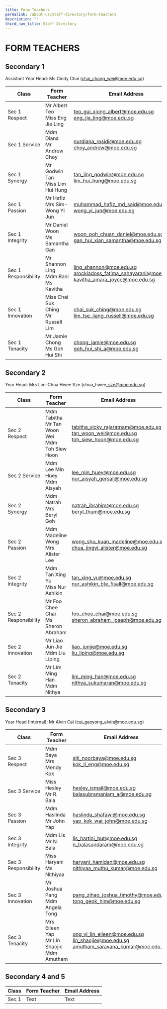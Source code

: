 ```yaml
---
title: Form Teachers
permalink: /about-us/staff-directory/form-teachers
description: ""
third_nav_title: Staff Directory
---
```

# FORM TEACHERS

## Secondary 1

Assistant Year Head: Ms Cindy Chai (chai_chang_wei@moe.edu.sg)



| Class | Form Teacher | Email Address |
| -------- | -------- | -------- |
| Sec 1 Respect     | Mr Albert Teo<br>Miss Eng Jie Ling     | teo_gui_xiong_albert@moe.edu.sg<br>eng_jie_ling@moe.edu.sg     |
| Sec 1 Service     | Mdm Diana<br>Mr Andrew Choy     | nurdiana_rosidi@moe.edu.sg<br>choy_andrew@moe.edu.sg     |
| Sec 1  Synergy   | Mr Godwin Tan<br>Miss Lim Hui Hung     | tan_ling_godwin@moe.edu.sg<br>lim_hui_hung@moe.edu.sg     |
| Sec 1 Passion     | Mr Hafiz<br>Mrs Sim-Wong Yi Jun     | muhammad_hafiz_md_said@moe.edu.sg<br>wong_yi_jun@moe.edu.sg     |
| Sec 1 Integrity     | Mr Daniel Woon<br>Ms Samantha Gan     | woon_poh_chuan_daniel@moe.edu.sg<br>gan_hui_xian_samantha@moe.edu.sg     |
| Sec 1 Responsibility     | Mr Shannon Ling<br>Mdm Rani<br>Ms Kavitha     | ling_shannon@moe.edu.sg<br>arockiadoss_fatima_sahayarani@moe.edu.sg<br>kavitha_amara_joyce@moe.edu.sg     |
| Sec 1 Innovation     | Miss Chai Suk Ching<br>Mr Russell Lim     | chai_suk_ching@moe.edu.sg<br>lim_tse_jiang_russell@moe.edu.sg     |
| Sec 1 Tenacity     | Mr Jamie Chong<br>Ms Goh Hui Shi     | chong_jamie@moe.edu.sg<br>goh_hui_shi_a@moe.edu.sg     |



## Secondary 2

Year Head: Mrs Lim-Chua Hwee Sze (chua\_hwee\_sze@moe.edu.sg)

| Class | Form Teacher | Email Address |
| -------- | -------- | -------- |
| Sec 2 Respect    | Mdm Tabitha<br>Mr Tan Woon Wei<br>Mdm Toh Siew Hoon     | tabitha_vicky_rajaratnam@moe.edu.sg<br>tan_woon_wei@moe.edu.sg<br>toh_siew_hoon@moe.edu.sg     |
| Sec 2 Service    | Mdm Lee Min Huey<br>Mdm Aisyah     | lee_min_huey@moe.edu.sg<br>nur_aisyah_gersali@moe.edu.sg     |
| Sec 2 Synergy    | Mdm Natrah<br>Mrs Beryl Goh     | natrah_ibrahim@moe.edu.sg<br>beryl_thum@moe.edu.sg     |
| Sec 2 Passion    | Mdm Madeline Wong<br>Mrs Alister Lee    | wong_shu_kuan_madeline@moe.edu.sg<br>chua_jingyi_alister@moe.edu.sg     |
| Sec 2 Integrity    | Mdm Tan Xing Yu<br>Miss Nur Ashikin     | tan_xing_yu@moe.edu.sg<br>nur_ashikin_bte_fisall@moe.edu.sg     |
| Sec 2 Responsibility    | Mr Foo Chee Chai<br>Ms Sheron Abraham     | foo_chee_chai@moe.edu.sg<br>sheron_abraham_joseph@moe.edu.sg     |
| Sec 2 Innovation    | Mr Liao Jun Jie<br>Mdm Liu Liping     | liao_junjie@moe.edu.sg<br>liu_liping@moe.edu.sg     |
| Sec 2 Tenacity    | Mr Lim Ming Han<br>Mdm Nithya     | lim_ming_han@moe.edu.sg<br>nithya_sukumaran@moe.edu.sg     |

## Secondary 3

Year Head (Internal): Mr Alvin Cai (cai_gaoyong_alvin@moe.edu.sg)

| Class | Form Teacher | Email Address |
| -------- | -------- | -------- |
| Sec 3 Respect     | Mdm Baya<br>Mrs Mendy Kok     | siti_noorbaya@moe.edu.sg<br>kok_li_eng@moe.edu.sg     |
| Sec 3 Service     | Miss Hesley<br>Mr R. Bala     | hesley_ismail@moe.edu.sg<br>balasubramaniam_a@moe.edu.sg     |
| Sec 3 Passion     | Mdm Haslinda<br>Mr John Yap     | haslinda_shafawi@moe.edu.sg<br>yap_kok_wai_john@moe.edu.sg     |
| Sec 3 Integrity     | Mdm Lis<br>Mr N. Bala     | lis_hartini_hut@moe.edu.sg<br>n_balasundaram@moe.edu.sg     |
| Sec 3 Responsibility     | Miss Haryani<br>Ms Nithiyaa     | haryani_hamidan@moe.edu.sg<br>nithiyaa_muthu_kumar@moe.edu.sg     |
| Sec 3 Innovation     | Mr Joshua Pang<br>Mdm Angela Tong     | pang_zihao_joshua_timothy@moe.edu.sg<br>tong_geok_him@moe.edu.sg     |
| Sec 3 Tenacity     | Mrs Eileen Yap<br>Mr Lin Shaojie<br>Mdm Amutham     | ong_yi_lin_eileen@moe.edu.sg<br>lin_shaojie@moe.edu.sg<br>amutham_saravana_kumar@moe.edu.sg     |

## Secondary 4 and 5

| Class | Form Teacher | Email Address |
| -------- | -------- | -------- |
| Sec 1     | Text     | Text     |